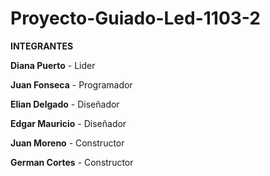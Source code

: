 # Proyecto-Guiado-Led-1103-2
**INTEGRANTES**

**Diana Puerto** - Lider 

**Juan Fonseca** - Programador 

**Elian Delgado** - Diseñador 

**Edgar Mauricio** - Diseñador

**Juan Moreno** - Constructor 

**German Cortes** - Constructor 




